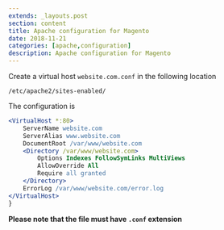 ```yaml
---
extends: _layouts.post
section: content
title: Apache configuration for Magento
date: 2018-11-21
categories: [apache,configuration]
description: Apache configuration for Magento
---
```


Create a virtual host `website.com.conf` in the following location

```text
/etc/apache2/sites-enabled/
```

The configuration is

```apache
<VirtualHost *:80>
	ServerName website.com
	ServerAlias www.website.com
	DocumentRoot /var/www/website.com
	<Directory /var/www/website.com>
		Options Indexes FollowSymLinks MultiViews
		AllowOverride All
		Require all granted
	</Directory> 
	ErrorLog /var/www/website.com/error.log
</VirtualHost>
}
```

**Please note that the file must have `.conf` extension**